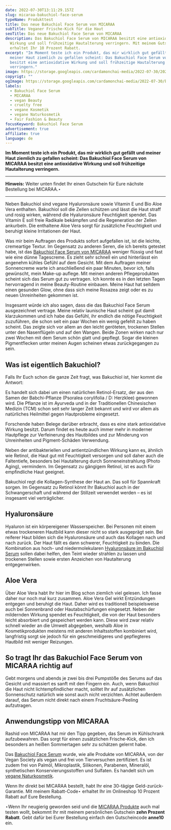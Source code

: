 ```yaml
---
date: 2022-07-30T13:11:29.157Z
slug: micaraa-bakuchiol-face-serum
typeName: Produkttest
title: Das neue Bakuchiol Face Serum von MICARAA
subTitle: Veganer Frische-Kick für die Haut
seoTitle: Das neue Bakuchiol Face Serum von MICARAA
description: Das Bakuchiol Face Serum von MICARAA besitzt eine antioxidative
  Wirkung und soll frühzeitige Hautalterung verringern. Mit meinem Gutschein
  erhaltet Ihr 10 Prozent Rabatt.
excerpt: "Im Moment teste ich ein Produkt, das mir wirklich gut gefällt und
  meiner Haut ziemlich zu gefallen scheint: Das Bakuchiol Face Serum von MICARAA
  besitzt eine antioxidative Wirkung und soll frühzeitige Hautalterung
  verringern."
image: https://storage.googleapis.com/cardamonchai-media/2022-07-30/2022-07-18-micaraa-10-jpg-imagine-d8d8d8_a6abb4_2048_1536/640.webp
copyrigt: ""
ogImage: https://storage.googleapis.com/cardamonchai-media/2022-07-30/bakuchiol-face-serum-fb-jpeg-imagine-c8c8c8_9a99a1_1200_628/640.webp
labels:
  - Bakuchiol Face Serum
  - MICARAA
  - vegan Beauty
  - cruelty free
  - vegane Kosmetik
  - vegane Naturkosmetik
  - Fair Fashion & Beauty
focusKeyword: Bakuchiol Face Serum
advertisement: true
affiliate: true
language: de
---
```

**Im Moment teste ich ein Produkt, das mir wirklich gut gefällt und meiner Haut ziemlich zu gefallen scheint: Das Bakuchiol Face Serum von MICARAA besitzt eine antioxidative Wirkung und soll frühzeitige Hautalterung verringern.**

---

**Hinweis:** Weiter unten findet Ihr einen Gutschein für Eure nächste Bestellung bei MICARAA.⋆

---

Neben Bakuchiol sind vegane Hyaluronsäure sowie Vitamin E und Bio Aloe Vera enthalten. Bakuchiol soll die Zellen schützen und lässt die Haut straff und rosig wirken, während die Hyaluronsäure Feuchtigkeit spendet. Das Vitamin E soll freie Radikale bekämpfen und die Regeneration der Zellen ankurbeln. Die enthaltene Aloe Vera sorgt für zusätzliche Feuchtigkeit und beruhigt kleine Irritationen der Haut.

Was mir beim Auftragen des Produkts sofort aufgefallen ist, ist die leichte, cremeartige Textur. Im Gegensatz zu anderen Seren, die ich bereits getestet habe, ist das [Bakuchiol Face Serum von MICARAA](https://tidd.ly/3bcdlnL) weniger flüssig und fast wie eine dünne Tagescreme. Es zieht sehr schnell ein und hinterlässt ein angenehm kühles Gefühl auf dem Gesicht. Mit dem Auftragen meiner Sonnencreme warte ich anschließend ein paar Minuten, bevor ich, falls gewünscht, mein Make-up auflege. Mit meinen anderen Pflegeprodukten scheint sich das Serum gut zu vertragen. Ich konnte es in den letzten Tagen hervorragend in meine Beauty-Routine einbauen. Meine Haut hat seitdem einen gesunden Glow, ohne dass sich meine Rosazea zeigt oder es zu neuen Unreinheiten gekommen ist.

Insgesamt würde ich also sagen, dass die das Bakuchiol Face Serum ausgezeichnet vertrage. Meine relativ launische Haut scheint gut damit klarzukommen und ich habe das Gefühl, ihr endlich die nötige Feuchtigkeit zuzuführen, die schon seit ein paar Wochen ein wenig gefehlt zu haben scheint. Das zeigte sich vor allem an den leicht geröteten, trockenen Stellen unter den Nasenflügeln und auf den Wangen. Beide Zonen wirken nach nur zwei Wochen mit dem Serum schön glatt und gepflegt. Sogar die kleinen Pigmentflecken unter meinen Augen scheinen etwas zurückgegangen zu sein.

## Was ist eigentlich Bakuchiol?

Falls Ihr Euch schon die ganze Zeit fragt, was Bakuchiol ist, hier kommt die Antwort:

Es handelt sich dabei um einen natürlichen Retinol-Ersatz, der aus den Samen der Babchi-Pflanze (Psoralea corylifolia / D: Herzklee) gewonnen wird. Die Pflanze ist im Ayurveda und in der Traditionellen Chinesischen Medizin (TCM) schon seit sehr langer Zeit bekannt und wird vor allem als natürliches Heilmittel gegen Hautprobleme eingesetzt.

Forschende haben Belege darüber erbracht, dass es eine stark antioxidative Wirkung besitzt. Darum findet es heute auch immer mehr in moderner Hautpflege zur Verfeinerung des Hautbildes und zur Minderung von Unreinheiten und Pigment-Schäden Verwendung.

Neben der antibakteriellen und antientzündlichen Wirkung kann es, ähnlich wie Retinol, die Haut gut mit Feuchtigkeit versorgen und soll daher auch die Faltentiefe, besonders bei Hautalterung durch Sonneneinstrahlung (Photo Aging), vermindern. Im Gegensatz zu gängigem Retinol, ist es auch für empfindliche Haut geeignet.

Bakuchiol regt die Kollagen-Synthese der Haut an. Das soll für Spannkraft sorgen. Im Gegensatz zu Retinol könnt Ihr Bakuchiol auch in der Schwangerschaft und während der Stillzeit verwendet werden – es ist insgesamt viel verträglicher.

## Hyaluronsäure

Hyaluron ist ein körpereigener Wasserspeicher. Bei Personen mit einem etwas trockeneren Hautbild kann dieser nicht so stark ausgeprägt sein. Bei reiferer Haut bilden sich die Hyaluronsäure und auch das Kollagen nach und nach zurück. Der Haut fällt es dann schwerer, Feuchtigkeit zu binden. Die Kombination aus hoch- und niedermolekularen [Hyaluronsäure im Bakuchiol Serum](https://tidd.ly/3bcdlnL) sollen dabei helfen, den Teint wieder strahlen zu lassen und trockenen Stellen sowie ersten Anzeichen von Hautalterung entgegenwirken.

## Aloe Vera

Über Aloe Vera habt Ihr hier im Blog schon ziemlich viel gelesen. Ich fasse daher nur noch mal kurz zusammen. Aloe Vera Gel wirkt Entzündungen entgegen und beruhigt die Haut. Daher wird es traditionell beispielsweise auch bei Sonnenbrand oder Hautabschürfungen eingesetzt. Neben der mildernden Wirkung spendet es Feuchtigkeit, die von der Haut besonders leicht absorbiert und gespeichert werden kann. Diese wird zwar relativ schnell wieder an die Umwelt abgegeben, weshalb Aloe in Kosmetikprodukten meistens mit anderen Inhaltsstoffen kombiniert wird, langfristig sorgt sie jedoch für ein geschmeidigeres und gepflegteres Hautbild mit weniger Reizungen.

## So tragt Ihr das Bakuchiol Face Serum von MICARAA richtig auf

Gebt morgens und abends je zwei bis drei Pumpstöße des Serums auf das Gesicht und massiert es sanft mit den Fingern ein. Auch, wenn Bakuchiol die Haut nicht lichtempfindlicher macht, solltet Ihr auf zusätzlichen Sonnenschutz natürlich wie sonst auch nicht verzichten. Achtet außerdem darauf, das Serum nicht direkt nach einem Fruchtsäure-Peeling aufzutragen.

## Anwendungstipp von MICARAA

Rashid von MICARAA hat mir den Tipp gegeben, das Serum im Kühlschrank aufzubewahren. Das sorgt für einen zusätzlichen Frische-Kick, den ich besonders an heißen Sommertagen sehr zu schätzen gelernt habe.

Das [Bakuchiol Face Serum](https://tidd.ly/3bcdlnL) wurde, wie alle Produkte von MICARAA, von der Vegan Society als vegan und frei von Tierversuchen zertifiziert. Es ist zudem frei von Palmöl, Mikroplastik, Silikonen, Parabenen, Mineralöl, synthetischen Konservierungsstoffen und Sulfaten. Es handelt sich um [vegane Naturkosmetik](/2018/03/vegane-kosmetik-und-naturkosmetik/).

Wenn Ihr direkt bei MICARAA bestellt, habt Ihr eine 30-tägige Geld-zurück-Garantie. Mit meinem Rabatt-Code⋆ erhaltet Ihr im Onlineshop 10 Prozent Rabatt auf Eure Bestellung.

⋆Wenn Ihr neugierig geworden seid und die [MICARAA Produkte](https://tidd.ly/3bcl01z) auch mal testen wollt, bekommt Ihr mit meinem persönlichen Gutschein **zehn Prozent Rabatt**. Gebt dafür bei Eurer Bestellung einfach den Gutscheincode **anne10** ein.